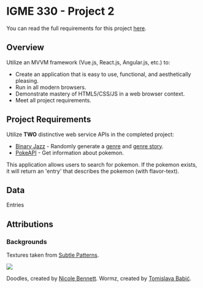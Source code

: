 # IGME 330 - Project 2 #

You can read the full requirements for this project [here](https://github.com/tonethar/IGME-330-Fall-2019/blob/master/projects/project-2.md).

## Overview ##

Utilize an MVVM framework (Vue.js, React.js, Angular.js, etc.) to:

- Create an application that is easy to use, functional, and aesthetically pleasing.
- Run in all modern browsers.
- Demonstrate mastery of HTML5/CSS/JS in a web browser context.
- Meet all project requirements.

## Project Requirements ##

Utilize **TWO** distinctive web service APIs in the completed project:

- [Binary Jazz](https://binaryjazz.us/genrenator-api/) - Randomly generate a [genre](https://binaryjazz.us/wp-json/genrenator/v1/genre/) and [genre story](https://binaryjazz.us/wp-json/genrenator/v1/story/25/).
- [PokeAPI](https://pokeapi.co/) - Get information about pokemon.

This application allows users to search for pokemon. If the pokemon exists, it will return an 'entry' that describes the pokemon (with flavor-text).

## Data ##

Entries 

## Attributions ##

### Backgrounds ###

Textures taken from [Subtle Patterns](https://www.toptal.com/designers/subtlepatterns/).

![](/media/textures/doodles.png)

Doodles, created by [Nicole Bennett](http://mdme-x.tumblr.com/).
Wormz, created by [Tomislava Babić](https://behance.net/antitomi).
